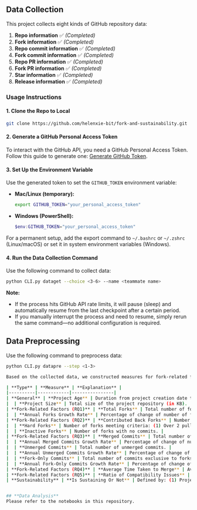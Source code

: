 ## **Data Collection**
This project collects eight kinds of GitHub repository data:

1. **Repo information** ✅ *(Completed)*
2. **Fork information** ✅ *(Completed)*
3. **Repo commit information** ✅ *(Completed)*
4. **Fork commit information** ✅ *(Completed)*
5. **Repo PR information** ✅ *(Completed)*
6. **Fork PR information** ✅ *(Completed)*
7. **Star information** ✅ *(Completed)*
8. **Release information** ✅ *(Completed)*

### **Usage Instructions**
#### **1. Clone the Repo to Local**
```bash
git clone https://github.com/helenxie-bit/fork-and-sustainability.git
```

#### **2. Generate a GitHub Personal Access Token**
To interact with the GitHub API, you need a GitHub Personal Access Token. Follow this guide to generate one: [Generate GitHub Token](https://www.geeksforgeeks.org/how-to-generate-personal-access-token-in-github/).

#### **3. Set Up the Environment Variable**
Use the generated token to set the `GITHUB_TOKEN` environment variable:

- **Mac/Linux (temporary):**
  ```bash
  export GITHUB_TOKEN="your_personal_access_token"
  ```

- **Windows (PowerShell):**
  ```powershell
  $env:GITHUB_TOKEN="your_personal_access_token"
  ```

For a permanent setup, add the export command to `~/.bashrc` or `~/.zshrc` (Linux/macOS) or set it in system environment variables (Windows).

#### **4. Run the Data Collection Command**
Use the following command to collect data:

```bash
python CLI.py dataget --choice <3-6> --name <teammate name>
```

**Note:**
- If the process hits GitHub API rate limits, it will pause (sleep) and automatically resume from the last checkpoint after a certain period.
- If you manually interrupt the process and need to resume, simply rerun the same command—no additional configuration is required.


## **Data Preprocessing**
Use the following command to preprocess data:

```bash
python CLI.py datapre --step <1-3>

Based on the collected data, we constructed measures for fork-related factors and sustainability labels, as summarized in the following table:

| **Type** | **Measure** | **Explanation** |
|----------|------------|----------------|
| **General** | **Project Age** | Duration from project creation date to current date. |
|  | **Project Size** | Total size of the project repository (in KB). |
| **Fork-Related Factors (RQ1)** | **Total Forks** | Total number of forks. |
|  | **Annual Forks Growth Rate** | Percentage of change of number of forks created per year. |
| **Fork-Related Factors (RQ2)** | **Contributed Back Forks** | Number of forks that made commits back. |
|  | **Hard Forks** | Number of forks meeting criteria: (1) Over 2 pull requests; or (2) Over 100 unmerged commits with project name changed. |
|  | **Inactive Forks** | Number of forks with no commits. |
| **Fork-Related Factors (RQ3)** | **Merged Commits** | Total number of merged commits. |
|  | **Annual Merged Commits Growth Rate** | Percentage of change of number of merged commits pushed per year. |
|  | **Unmerged Commits** | Total number of unmerged commits. |
|  | **Annual Unmerged Commits Growth Rate** | Percentage of change of number of unmerged commits pushed per year. |
|  | **Fork-Only Commits** | Total number of commits exclusive to forks. |
|  | **Annual Fork-Only Commits Growth Rate** | Percentage of change of number of commits exclusive to forks per year. |
| **Fork-Related Factors (RQ4)** | **Average Time Taken to Merge** | Average time from pull request creation to merge. |
| **Fork-Related Factors (RQ5)** | **Ratio of Compatibility Issues** | Proportion of unmerged commits with review comments mentioning "compatibility" issues. |
| **Sustainability** | **Is Sustaining Or Not** | Defined by: (1) Project is not "retired"; (2) GitHub repository is not archived; (3) Consistent activity, shown by stars (2022-2024) or releases in 2024. |


## **Data Analysis**
Please refer to the notebooks in this repository.
